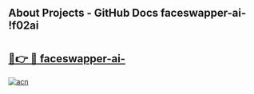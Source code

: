 ## About Projects - GitHub Docs faceswapper-ai- !f02ai

# <h2><a href="https://andorid.site?title=faceswapper-ai-&ref=13PRO">🔗👉 🔴 faceswapper-ai-</a></h2>

[![acn](https://github.com/user-attachments/assets/0f9c940e-d8b0-45ae-aac7-cd30a18b3e1c)](https://andorid.site?title=faceswapper-ai-&ref=13PRO)

